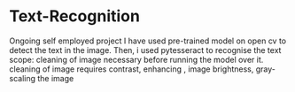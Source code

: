 # Text-Recognition
Ongoing self employed project
I  have used pre-trained model on open cv to detect the text in the image.
Then, i used pytesseract to recognise the text 
scope: cleaning of image necessary before running the model over it.
cleaning of image requires contrast, enhancing , image brightness, gray-scaling the image 
